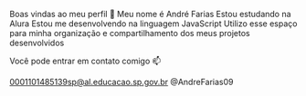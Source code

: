 Boas vindas ao meu perfil 💜
Meu nome é André Farias 
Estou estudando na Alura 
Estou me desenvolvendo na linguagem JavaScript
Utilizo esse espaço para minha organização e compartilhamento dos meus projetos desenvolvidos 

Você pode entrar em contato comigo 📫

0001101485139sp@al.educacao.sp.gov.br
@AndreFarias09
